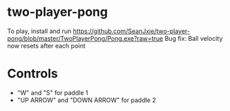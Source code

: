 # two-player-pong
To play, install and run https://github.com/SeanJxie/two-player-pong/blob/master/TwoPlayerPong/Pong.exe?raw=true
Bug fix: Ball velocity now resets after each point
# Controls
- "W" and "S" for paddle 1
- "UP ARROW" and "DOWN ARROW" for paddle 2
